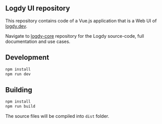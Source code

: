 ## Logdy UI repository

This repository contains code of a Vue.js application that is a Web UI of [logdy.dev](https://logdy.dev).

Navigate to [logdy-core](https://github.com/logdyhq/logdy-core) repository for the Logdy source-code, full documentation and use cases.

## Development
```bash
npm install
npm run dev
```

## Building
```bash
npm install
npm run build
```

The source files will be compiled into `dist` folder.